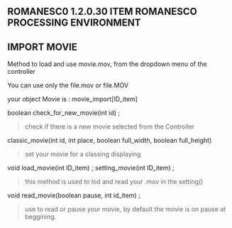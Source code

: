 ROMANESC0 1.2.0.30
ITEM
ROMANESCO PROCESSING ENVIRONMENT 
--
IMPORT MOVIE
--
Method to load and use movie.mov, from the dropdown menu of the controller

You can use only the file.mov or file.MOV

your object Movie is : movie_import[ID_item]

boolean check_for_new_movie(int id) ;
>check if there is a new movie selected from the Controller


classic_movie(int id, int place, boolean full_width, boolean full_height)
>set your movie for a classing displaying


void load_movie(int ID_item) ;
setting_movie(int ID_item) ;
> this method is used to lod and read your .mov in the setting() 


void read_movie(boolean pause, int id_item) ;
>use to read or pause your movie, by default the movie is on pause at beggining.


